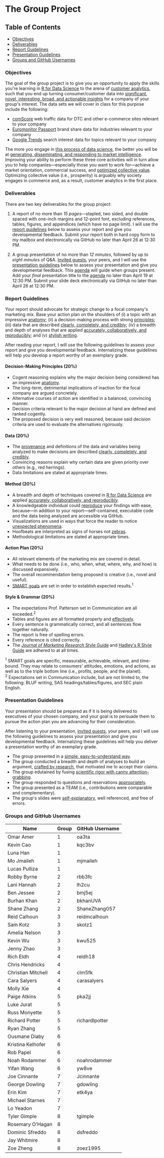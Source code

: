 # The Group Project

## Table of Contents
 - [Objectives](#objectives)
 - [Deliverables](#deliverables)
 - [Report Guidelines](#report-guidelines)
 - [Presentation Guidelines](#presentation-guidelines)
 - [Groups and GitHub Usernames](#groups-and-github-usernames)

### Objectives

The goal of the group project is to give you an opportunity to apply the skills you're learning in [R for Data Science][Grolemund and Wickham 2017] to the arena of [customer analytics][Bradlow, Fader, Yyengar, and Bernman], such that you end up turning consumer/customer data into [significant, novel, interesting, broad, and actionable insights][Colquitt and George 2011] for a company of your group's interest. The data sets we will cover in class for this purpose include the following:

* [comScore][] web traffic data for DTC and other e-commerce sites relevant to your company
* [Euromonitor Passport][] brand share data for industries relevant to your company
* [Google Trends][] search interest data for topics relevant to your company

The more you engage in [this process of data science][Hadley 2017], the better you will be at [generating, disseminating, and responding to market intelligence][Jaworski and Kohli 1993]. Improving your ability to perform these three core activities will in turn allow you to help companies&mdash;especially those you want to work for&mdash;achieve a market orientation, commercial success, and [optimized collective value][Donaldson and Walsh 2015]. Optimizing collective value (i.e., prosperity) is arguably why society engages in commerce and, as a result, customer analytics in the first place.

### Deliverables

There are two key deliverables for the group project:

1. A report of no more than *15 pages*&mdash;stapled, two sided, and double spaced with one-inch margins and 12-point font, excluding references, tables, figures, and appendices (which have no page limit). I will use the [report guidelines](#report-guidelines) below to assess your report and give you developmental feedback. Submit your report both in hard copy form to my mailbox and electronically via GitHub no later than April 26 at 12:30 PM.

2. A group presentation of no more than *12 minutes*, followed by up to *eight minutes* of Q&A. [Invited guests][Dhakad et al. 2018], your peers, and I will use the [presentation guidelines](#presentation-guidelines) below to assess your presentation and give you developmental feedback. This [agenda][agenda] will guide when groups present. Add your *final* presentation title to the [agenda][agenda] no later than April 19 at 12:30 PM. Submit your slide deck electronically via GitHub no later than April 26 at 12:30 PM.

### Report Guidelines

Your report should advocate for strategic change to a focal company's marketing mix. Base your action plan on the shoulders of (i) a topic with an impressive [anatomy][Colquitt and George 2011]; (ii) a decision-making process with strong [principles][Dalio 2017]; (iii) data that are described [clearly, completely, and credibly][Zhang and Shaw 2012]; (iv) a breadth and depth of analyses that are applied [accurately, collaboratively, and reproducibly][Parker 2017]; and (v) [stylish writing][Sword 2012].

After reading your report, I will use the following guidelines to assess your report and give you developmental feedback. Internalizing these guidelines will help you develop a report worthy of an exemplary grade.

#### Decision-Making Principles (20%)
- Cogent reasoning explains why the major decision being considered has an impressive [anatomy][Colquitt and George 2011].  
- The long-term, detrimental implications of inaction for the focal company are argued concretely.  
- Alternative courses of action are identified in a balanced, convincing manner.  
- Decision criteria relevant to the major decision at hand are defined and ranked cogently.  
- The proposed decision is very well reasoned, because said decision criteria are used to evaluate the alternatives rigorously.

#### Data (20%)
- The [provenance][Polich and Whitenack 2017] and definitions of the data and variables being analyzed to make decisions are described [clearly, completely, and credibly][Zhang and Shaw 2012].  
- Convincing reasons explain why certain data are given priority over others (e.g., red herrings).  
- Data limitations are stated at appropriate times.

#### Method (20%)
- A breadth and depth of techniques covered in [R for Data Science][Grolemund and Wickham 2017] are applied [accurately, collaboratively, and reproducibly][Parker 2017].  
- A knowledgeable individual could [reproduce][Peng 2012] your findings with ease, because&mdash;in addition to your report&mdash;self-contained, executable code and the data being analyzed are accessible via GitHub.  
- Visualizations are used in ways that force the reader to notice [unexpected phenomena][Grolemund and Wickham 2017, 3.3].  
- Hoofbeats are interpreted as signs of horses not [zebras][Sotos 2006].  
- Methodological limitations are stated at appropriate times.

#### Action Plan (20%)
- All relevant elements of the marketing mix are covered in detail.  
- What needs to be done (i.e., who, when, what, where, why, and how) is discussed expansively.  
- The overall recommendation being proposed is creative (i.e., novel and useful).  
- [SMART goals][Miller 2018] are set in order to establish expected results.<sup>1</sup>

#### Style \& Grammar (20%)
- The expectations Prof. Patterson set in Communication are all exceeded.<sup>2</sup>  
- Tables and figures are all formatted properly and [effectively][Grolemund and Wickham 2017, 28.1].  
- Every sentence is grammatically correct, and all sentences flow together naturally.  
- The report is free of spelling errors.  
- Every reference is cited correctly.  
- The [*Journal of Marketing Research* Style Guide][JMR] and [Hadley's R Style Guide][Wickham 2014] are adhered to at all times.

<sup>1</sup> SMART goals are specific, measurable, achievable, relevant, and time-bound. They may relate to consumers' attitudes, emotions, and actions, as well as to the triple bottom line (i.e., profits, people, and the planet).  
<sup>2</sup> Expectations set in Communication include, but are not limited to, the following: BLUF writing, SAS headings/tables/figures, and SEC plain English.

### Presentation Guidelines

Your presentation should be prepared as if it is being delivered to executives of your chosen company, and your goal is to persuade them to pursue the action plan you are advancing for their consideration.

After listening to your presentation, [invited guests][Dhakad et al. 2018], your peers, and I will use the following guidelines to assess your presentation and give you developmental feedback. Internalizing these guidelines will help you deliver a presentation worthy of an exemplary grade.

- The group presented in a [simple, easy-to-understand way][Allen 2017].  
- The group conducted a breadth and depth of analyses to build an argument, [crafted by research][Booth, Colomb, and Williams 2008], that motivated me to accept their claims.  
- The group edutained by fusing [scientific rigor with canny attention-grabbing][Allen 2017].  
- The group responded to questions and reservations [appropriately][Jolles 2013].  
- The group presented as a TEAM (i.e., contributions were comparable and complementary).  
- The group's slides were [self-explanatory][Grolemund and Wickham 2017, 28.1], well referenced, and free of errors.

### Groups and GitHub Usernames

Name | Group | GitHub Username
------- | ---| -------
Omar Amer | 1 | oa3ta
Kevin Cao | 1 | kqc3bv
Luna Han | 1 | 
Mo Jmaileh | 1 | mjmaileh 
Lucas Pulliza | 1 | 
Robby Byrne | 2 | rbb3fc
Lani Hannah | 2 | lh2cu
Ben Jessee | 2 | bmj5ej
Burhan Khan | 2 | bkhanUVA
Shane Zhang | 2 | ShaneZhang057
Reid Calhoun | 3 | reidmcalhoun
Sam Kotz | 3 | skotz1
Amelia Nelson | 3 | 
Kevin Wu | 3 | kwu525
Jenny Zhao | 3 | 
Rich Eldh | 4 | reldh18
Chris Hendricks | 4 | 
Christian Mitchell | 4 | clm5fk
Cara Salyers | 4 | carasalyers
Molly Xie | 4 | 
Paige Atkins | 5 | pka2jj
Luke Jurat | 5 | 
Russ Monyette | 5 | 
Richard Potter | 5 | richardlpotter
Ryan Zhang | 5 | 
Ousmane Diaby | 6 | 
Kristina Kelhofer | 6 | 
Rob Papel | 6 | 
Noah Rodammer | 6 | noahrodammer
Yifan Wang | 6 | yw8ve
Joe Cinnante | 7 | Jcinnante 
George Dowling | 7 | gdowling
Erin Kim | 7 | etk4ya
Michael Starnes | 7 | 
Lo Yeadon | 7 | 
Tyler Gimple | 8 | tgimple
Rosemary O'Hagan | 8 | 
Dominic Sfreddo | 8 | dsfreddo
Jay Whitmire | 8 | 
Zoe Zheng | 8 | zoez1995

[agenda]: https://github.com/GCOM7140/group-project/blob/master/agenda.md#customer-analytics-group-project-presentations
[Allen 2017]: https://www.ft.com/content/df4af260-eece-11e6-930f-061b01e23655
[Booth, Colomb, and Williams 2008]: https://smile.amazon.com/books/dp/0226065669
[Bradlow, Fader, Yyengar, and Bernman]: https://www.coursera.org/learn/wharton-customer-analytics
[Colquitt and George 2011]: https://aom.org/uploadedFiles/Publications/AMJ/FTE-TopicChoice.pdf
[comScore]: https://auth2.comscore.com/
[Dalio 2017]: https://smile.amazon.com/Principles-Life-Work-Ray-Dalio/dp/1501124021/ref=sr_1_3?ie=UTF8&qid=1522529948&sr=8-3&keywords=principles+ray+dalio
[Dhakad et al. 2018]: https://github.com/GCOM7140/group-project/blob/master/agenda.md#invited-guests
[Donaldson and Walsh 2015]: http://www.sciencedirect.com/science/article/pii/S0191308515000088
[Euromonitor Passport]: http://proxy.its.virginia.edu/login?url=http://www.portal.euromonitor.com/portal/server.pt
[Google Trends]: https://trends.google.com/trends/
[Grolemund and Wickham 2017]: http://r4ds.had.co.nz
[Grolemund and Wickham 2017, 3.3]: http://r4ds.had.co.nz/data-visualisation.html#aesthetic-mappings
[Grolemund and Wickham 2017, 28.1]: http://r4ds.had.co.nz/graphics-for-communication.html
[Hadley 2017]: https://www.rstudio.com/resources/videos/data-science-in-the-tidyverse/
[Jaworski and Kohli 1993]: https://bear.warrington.ufl.edu/weitz/mar7786/articles/jaworski%20and%20kohli.pdf
[Jolles 2013]: http://www.amanet.org/training/articles/i-object-four-steps-to-handling-objections.aspx
[JMR]: https://www.ama.org/publications/JournalOfMarketingResearch/Pages/JMRSubmissionGuidelines.aspx
[Miller 2018]: https://www.nytimes.com/guides/smarterliving/resolution-ideas
[Parker 2017]: https://peerj.com/preprints/3210/
[Parker 2017/06/06]: https://twitter.com/hspter/status/872135582100578304
[Peng 2012]: https://www.ncbi.nlm.nih.gov/pmc/articles/PMC3383002/
[Polich and Whitenack 2017]: https://dataskeptic.com/blog/episodes/2017/data-provenance-and-reproducibility-with-pachyderm
[Sotos 2006]: https://en.wikipedia.org/wiki/Zebra_(medicine)
[Sword 2012]: https://smile.amazon.com/Stylish-Academic-Writing-Helen-Sword/dp/0674064488/ref=sr_1_1?s=books&ie=UTF8&qid=1522530104&sr=1-1&keywords=stylish+academic+writing
[Wickham 2014]: http://adv-r.had.co.nz/Style.html
[Zhang and Shaw 2012]: https://aom.org/uploadedFiles/Publications/AMJ/FTE-Crafting.pdf